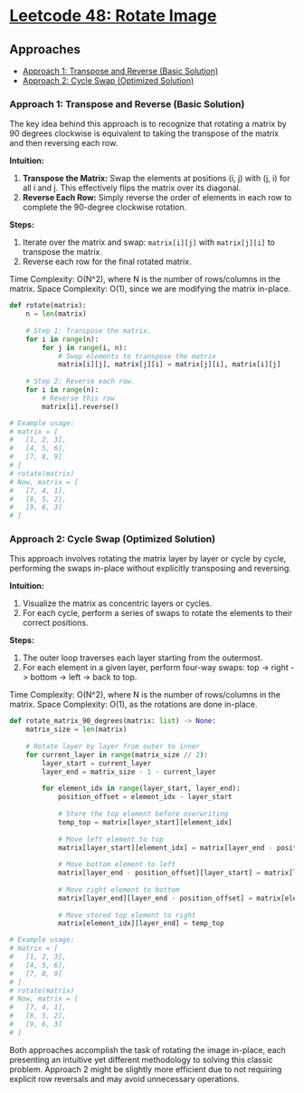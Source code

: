 # [Leetcode 48: Rotate Image](https://leetcode.com/problems/rotate-image/)

## Approaches
- [Approach 1: Transpose and Reverse (Basic Solution)](#approach-1-transpose-and-reverse-basic-solution)
- [Approach 2: Cycle Swap (Optimized Solution)](#approach-2-cycle-swap-optimized-solution)

### Approach 1: Transpose and Reverse (Basic Solution)
The key idea behind this approach is to recognize that rotating a matrix by 90 degrees clockwise is equivalent to taking the transpose of the matrix and then reversing each row.

**Intuition:**
1. **Transpose the Matrix:** Swap the elements at positions (i, j) with (j, i) for all i and j. This effectively flips the matrix over its diagonal.
2. **Reverse Each Row:** Simply reverse the order of elements in each row to complete the 90-degree clockwise rotation.

**Steps:**
1. Iterate over the matrix and swap: `matrix[i][j]` with `matrix[j][i]` to transpose the matrix.
2. Reverse each row for the final rotated matrix.

Time Complexity: O(N^2), where N is the number of rows/columns in the matrix.
Space Complexity: O(1), since we are modifying the matrix in-place.

```python
def rotate(matrix):
    n = len(matrix)
    
    # Step 1: Transpose the matrix.
    for i in range(n):
        for j in range(i, n):
            # Swap elements to transpose the matrix
            matrix[i][j], matrix[j][i] = matrix[j][i], matrix[i][j]
    
    # Step 2: Reverse each row.
    for i in range(n):
        # Reverse this row
        matrix[i].reverse()

# Example usage:
# matrix = [
#   [1, 2, 3],
#   [4, 5, 6],
#   [7, 8, 9]
# ]
# rotate(matrix)
# Now, matrix = [
#   [7, 4, 1],
#   [8, 5, 2],
#   [9, 6, 3]
# ]
```

### Approach 2: Cycle Swap (Optimized Solution)
This approach involves rotating the matrix layer by layer or cycle by cycle, performing the swaps in-place without explicitly transposing and reversing.

**Intuition:**
1. Visualize the matrix as concentric layers or cycles.
2. For each cycle, perform a series of swaps to rotate the elements to their correct positions.

**Steps:**
1. The outer loop traverses each layer starting from the outermost.
2. For each element in a given layer, perform four-way swaps: top -> right -> bottom -> left -> back to top.

Time Complexity: O(N^2), where N is the number of rows/columns in the matrix.
Space Complexity: O(1), as the rotations are done in-place.

```python
def rotate_matrix_90_degrees(matrix: list) -> None:
    matrix_size = len(matrix)
    
    # Rotate layer by layer from outer to inner
    for current_layer in range(matrix_size // 2):
        layer_start = current_layer
        layer_end = matrix_size - 1 - current_layer
        
        for element_idx in range(layer_start, layer_end):
            position_offset = element_idx - layer_start
            
            # Store the top element before overwriting
            temp_top = matrix[layer_start][element_idx]
            
            # Move left element to top
            matrix[layer_start][element_idx] = matrix[layer_end - position_offset][layer_start]
            
            # Move bottom element to left
            matrix[layer_end - position_offset][layer_start] = matrix[layer_end][layer_end - position_offset]
            
            # Move right element to bottom
            matrix[layer_end][layer_end - position_offset] = matrix[element_idx][layer_end]
            
            # Move stored top element to right
            matrix[element_idx][layer_end] = temp_top

# Example usage:
# matrix = [
#   [1, 2, 3],
#   [4, 5, 6],
#   [7, 8, 9]
# ]
# rotate(matrix)
# Now, matrix = [
#   [7, 4, 1],
#   [8, 5, 2],
#   [9, 6, 3]
# ]
```

Both approaches accomplish the task of rotating the image in-place, each presenting an intuitive yet different methodology to solving this classic problem. Approach 2 might be slightly more efficient due to not requiring explicit row reversals and may avoid unnecessary operations.


